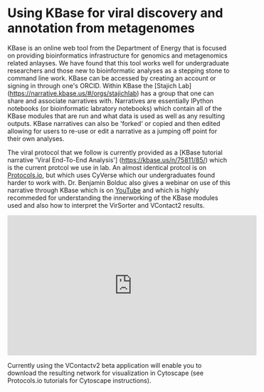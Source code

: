 # Using KBase for viral discovery and annotation from metagenomes

KBase is an online web tool from the Department of Energy that is focused on providing bioinformatics infrastructure for genomics and metagenomics related anlayses. We have found that this tool works well for undergraduate researchers and those new to bioinformatic analyses as a stepping stone to command line work.
KBase can be accessed by creating an account or signing in through one's ORCID. Within KBase the [Stajich Lab] (https://narrative.kbase.us/#/orgs/stajichlab) has a group that one can share and associate narratives with. Narratives are essentially IPython notebooks (or bioinformatic labratory notebooks) which contain all of the KBase modules that are run and what data is used as well as any resulting outputs. KBase narratives can also be 'forked' or copied and then edited allowing for users to re-use or edit a narrative as a jumping off point for their own analyses.

The viral protocol that we follow is currently provided as a [KBase tutorial narrative 'Viral End-To-End Analysis'] (https://kbase.us/n/75811/85/) which is the current protcol we use in lab.
An almost identical protcol is on [Protocols.io](https://www.protocols.io/view/processing-a-viral-metagenome-using-ivirus-buisnuee), but which uses CyVerse which our undergraduates found harder to work with.
Dr. Benjamin Bolduc also gives a webinar on use of this narrative through KBase which is on [YouTube](https://www.youtube.com/watch?v=WbQeOzdyTbc) and which is highly recommeded for understanding the innerworking of the KBase modules used and also how to interpret the VirSorter and VContact2 results.
<iframe width="560" height="315" src="https://www.youtube.com/embed/WbQeOzdyTbc" title="YouTube video player" frameborder="0" allow="accelerometer; autoplay; clipboard-write; encrypted-media; gyroscope; picture-in-picture" allowfullscreen></iframe>

Currently using the VContactv2 beta application will enable you to download the resulting network for visualization in Cytoscape (see Protocols.io tutorials for Cytoscape instructions). 
